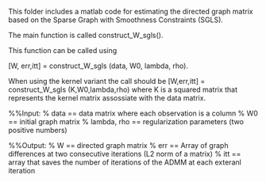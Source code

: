 This folder includes a matlab code for estimating the directed graph matrix based on
 the Sparse Graph with Smoothness Constraints (SGLS).

The main function is called  construct_W_sgls().

This function can be called using 

 [W, err,itt] = construct_W_sgls (data, W0, lambda, rho).

When using the kernel variant the call should be [W,err,itt] = construct_W_sgls (K,W0,lambda,rho) 
where K is a squared matrix that represents the kernel matrix assossiate with the data matrix.



%%Input: 
%    data       ==  data matrix where  each observation is a column
%    W0         ==  initial graph matrix
%    lambda, rho ==  regularization  parameters (two positive numbers)


%%Output:
%   W    ==  directed graph matrix
%   err  ==  Array of graph differences at two consecutive iterations (L2 norm of a matrix)
%   itt  == array that saves the number of iterations of the ADMM at each exteranl iteration



